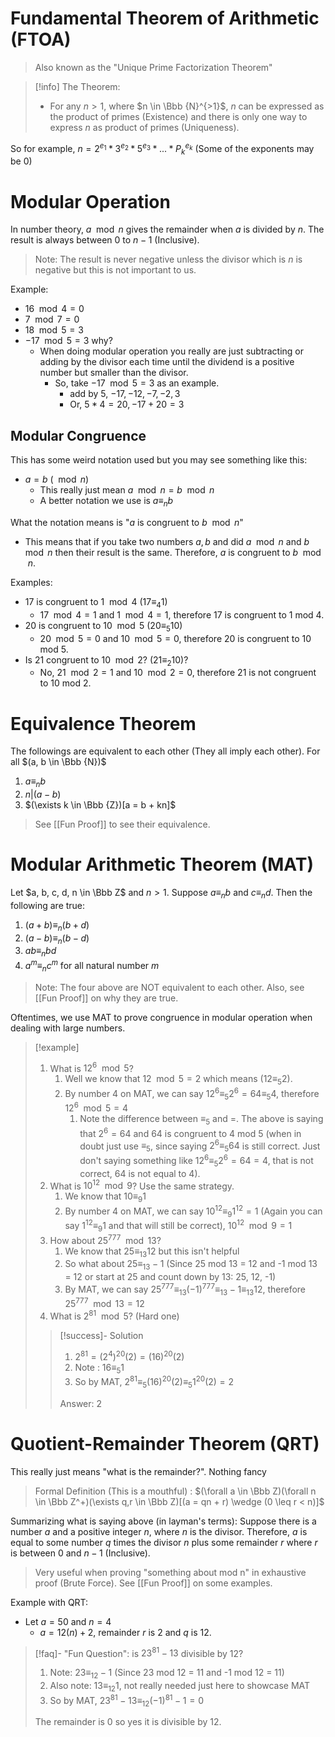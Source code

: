
# Fundamental Theorem of Arithmetic (FTOA)

>Also known as the "Unique Prime Factorization Theorem"

>[!info] The Theorem: 
>- For any $n > 1$, where $n \in \Bbb {N}^{>1}$, $n$ can be expressed as the product of primes (Existence) and there is only one way to express $n$ as product of primes (Uniqueness). 

So for example, 
$n = 2^{e_1} * 3^{e_2} * 5^{e_3} * ... * P_k^{e_k}$ (Some of the exponents may be 0)


# Modular Operation 

In number theory, $a \mod n$ gives the remainder when $a$ is divided by $n$. The result is always between $0$ to $n-1$ (Inclusive). 

>Note: The result is never negative unless the divisor which is $n$ is negative but this is not important to us.

Example: 
- $16 \mod 4 = 0$
- $7 \mod 7 = 0$
- $18 \mod 5 = 3$ 
- $-17 \mod 5 = 3$ why?
	- When doing modular operation you really are just subtracting or adding by the divisor each time until the dividend is a positive number but smaller than the divisor. 
		- So, take $-17 \mod 5 = 3$ as an example. 
			- add by 5, $-17, -12, -7, -2, 3$ 
			- Or, $5 * 4 = 20, -17 +20 = 3$


## Modular Congruence
This has some weird notation used but you may see something like this: 
- $a = b$ $(\mod n)$
	- This really just mean $a \mod n = b \mod n$ 
	- A better notation we use is $a \equiv_n b$

What the notation means is "$a$ is congruent to $b \mod n$"
- This means that if you take two numbers $a, b$ and did $a \mod n$ and $b \mod n$ then their result is the same. Therefore, $a$ is congruent to $b \mod n$. 

Examples: 
- $17$ is congruent to $1 \mod 4$ $(17 \equiv_4 1)$
	- $17 \mod 4 = 1$ and $1 \mod 4 = 1$, therefore 17 is congruent to 1 mod 4.
- $20$ is congruent to $10 \mod 5$ $(20 \equiv_5 10)$
	- $20 \mod 5 = 0$ and $10 \mod 5 = 0$, therefore 20 is congruent to 10 mod 5.
- Is $21$ congruent to $10 \mod 2$? $(21 \equiv_2 10)?$
	- No, $21 \mod 2 = 1$ and $10 \mod 2 = 0$, therefore 21 is not congruent to 10 mod 2. 

# Equivalence Theorem 
The followings are equivalent to each other (They all imply each other). For all $(a, b \in \Bbb {N})$
1. $a \equiv_n b$
2. $n|(a-b)$
3. $(\exists k \in \Bbb {Z})[a = b + kn]$

> See [[Fun Proof]] to see their equivalence.

# Modular Arithmetic Theorem (MAT)

Let $a, b, c, d, n \in \Bbb Z$ and $n > 1$. Suppose $a \equiv_n b$ and $c \equiv_n d$. Then the following are true:
1. $(a + b) \equiv_n (b + d)$
2. $(a - b) \equiv_n (b - d)$
3. $ab \equiv_n bd$
4. $a^m \equiv_n c^m$ for all natural number $m$

>Note: The four above are NOT equivalent to each other. Also, see [[Fun Proof]] on why they are true. 

Oftentimes, we use MAT to prove congruence in modular operation when dealing with large numbers.

>[!example]
>
>1. What is $12^6 \mod 5$? 
>		1. Well we know that $12 \mod 5 = 2$ which means $(12 \equiv_5 2)$. 
>		2. By number 4 on MAT, we can say $12^6 \equiv_5 2^6 = 64 \equiv_5 4$, therefore $12^6 \mod 5 = 4$
>			1. Note the difference between $\equiv_5$ and $=$. The above is saying that $2^6 = 64$ and 64 is congruent to 4 mod 5 (when in doubt just use $\equiv_5$, since saying $2^6 \equiv_5 64$ is still correct. Just don't saying something like $12^6 \equiv_5 2^6 = 64 = 4$, that is not correct, 64 is not equal to 4).
>2. What is $10^{12} \mod 9$? Use the same strategy.
>		1. We know that $10 \equiv_9 1$
>		2. By number 4 on MAT, we can say $10^{12} \equiv_9 1^{12} = 1$ (Again you can say $1^{12} \equiv_9 1$ and that will still be correct), $10^{12} \mod 9 = 1$
>3. How about $25^{777} \mod 13$?
>		1. We know that $25 \equiv_{13} 12$ but this isn't helpful
>		2. So what about $25 \equiv_{13} -1$ (Since 25 mod 13 = 12 and -1 mod 13 = 12 or start at 25 and count down by 13: 25, 12, -1)
>		3. By MAT, we can say $25^{777} \equiv_{13} (-1)^{777} \equiv_{13} -1 \equiv_{13} 12$, therefore $25^{777} \mod 13 = 12$
>4. What is $2^{81} \mod 5$? (Hard one)
>   
>>[!success]- Solution
>>
>>1. $2^{81} = (2^4)^{20}(2) = (16)^{20}(2)$
>>2. Note : $16 \equiv_5 1$
>>3. So by MAT, $2^{81} \equiv_5 (16)^{20}(2) \equiv_5 1^{20}(2) = 2$
>>
>>Answer: 2


# Quotient-Remainder Theorem (QRT)

This really just means "what is the remainder?". Nothing fancy

> Formal Definition (This is a mouthful) : $(\forall a \in \Bbb Z)(\forall n \in \Bbb Z^+)(\exists q,r \in \Bbb Z)[(a = qn + r) \wedge (0 \leq r < n)]$

Summarizing what is saying above (in layman's terms): Suppose there is a number $a$ and a positive integer $n$, where $n$ is the divisor. Therefore, $a$ is equal to some number $q$ times the divisor $n$ plus some remainder $r$ where $r$ is between 0 and $n-1$ (Inclusive).

>Very useful when proving "something about mod n" in exhaustive proof (Brute Force). See [[Fun Proof]] on some examples.


Example with QRT: 
- Let $a = 50$ and $n = 4$
	- $a = 12(n) + 2$, remainder $r$ is 2 and $q$ is 12.

>[!faq]- "Fun Question": is $23^{81} - 13$ divisible by 12?
>
>1. Note: $23 \equiv_{12} -1$ (Since 23 mod 12 = 11 and -1 mod 12 = 11)
>2. Also note: $13 \equiv_{12} 1$, not really needed just here to showcase MAT
>3. So by MAT, $23^{81} - 13 \equiv_{12} (-1)^{81} - 1 = 0$
>
>The remainder is 0 so yes it is divisible by 12. 



